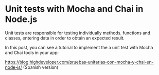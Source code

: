 # Unit tests with Mocha and Chai in Node.js


Unit tests are responsible for testing individually methods, functions and classes, entering data in order to obtain an expected result.

In this post, you can see a tutorial to implement the a unit test with Mocha and Chai tools in your app:

https://blog.highdeveloper.com/pruebas-unitarias-con-mocha-y-chai-en-node-js/ (Spanish version)
